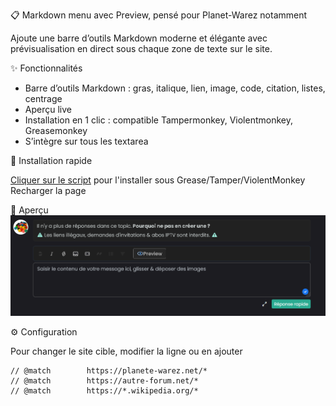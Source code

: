 📋 Markdown menu avec Preview, pensé pour Planet-Warez notamment



Ajoute une barre d’outils Markdown moderne et élégante avec prévisualisation en direct sous chaque zone de texte sur le site.



✨ Fonctionnalités

* Barre d’outils Markdown : gras, italique, lien, image, code, citation, listes, centrage
* Aperçu live
* Installation en 1 clic : compatible Tampermonkey, Violentmonkey, Greasemonkey
* S’intègre sur tous les textarea



🚀 Installation rapide

[Cliquer sur le script](https://github.com/Aerya/Planet-Warez-Markdown-menu/raw/refs/heads/main/markdown-toolbar.user.js) pour l'installer sous Grease/Tamper/ViolentMonkey
Recharger la page



🎨 Aperçu
![markdownmenu.png](https://raw.githubusercontent.com/Aerya/Planet-Warez-Markdown-menu/refs/heads/main/markdownmenu.png)



⚙️ Configuration

Pour changer le site cible, modifier la ligne ou en ajouter

    // @match        https://planete-warez.net/*
    // @match        https://autre-forum.net/*
    // @match        https://*.wikipedia.org/*

